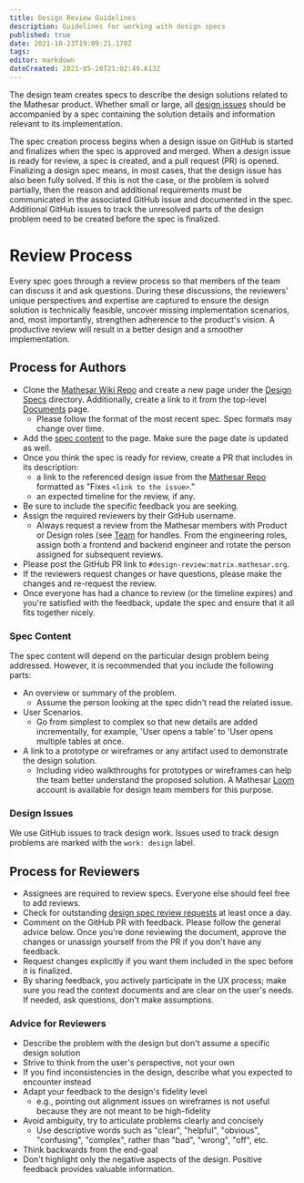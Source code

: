 ```yaml
---
title: Design Review Guidelines
description: Guidelines for working with design specs
published: true
date: 2021-10-23T19:09:21.178Z
tags: 
editor: markdown
dateCreated: 2021-05-28T21:02:49.613Z
---
```


The design team creates specs to describe the design solutions related to the Mathesar product. Whether small or large, all [design issues](#design-issues) should be accompanied by a spec containing the solution details and information relevant to its implementation.

The spec creation process begins when a design issue on GitHub is started and finalizes when the spec is approved and merged. When a design issue is ready for review, a spec is created, and a pull request (PR) is opened. Finalizing a design spec means, in most cases, that the design issue has also been fully solved. If this is not the case, or the problem is solved partially, then the reason and additional requirements must be communicated in the associated GitHub issue and documented in the spec. Additional GitHub issues to track the unresolved parts of the design problem need to be created before the spec is finalized.

# Review Process
Every spec goes through a review process so that members of the team can discuss it and ask questions. During these discussions, the reviewers' unique perspectives and expertise are captured to ensure the design solution is technically feasible, uncover missing implementation scenarios, and, most importantly, strengthen adherence to the product's vision. A productive review will result in a better design and a smoother implementation.

## Process for Authors

- Clone the [Mathesar Wiki Repo](https://github.com/centerofci/mathesar-wiki) and create a new page under the [Design Specs](/design/specs) directory. Additionally, create a link to it from the top-level [Documents](/design/specs) page.
  - Please follow the format of the most recent spec. Spec formats may change over time.
- Add the [spec content](##spec-content) to the page. Make sure the page date is updated as well.
- Once you think the spec is ready for review, create a PR that includes in its description:
  - a link to the referenced design issue from the [Mathesar Repo](https://github.com/centerofci/mathesar) formatted as "Fixes `<link to the issue>`."
  - an expected timeline for the review, if any.
- Be sure to include the specific feedback you are seeking.
- Assign the required reviewers by their GitHub username.
  - Always request a review from the Mathesar members with Product or Design roles (see [Team](/team) for handles. From the engineering roles, assign both a frontend and backend engineer and rotate the person assigned for subsequent reviews.
- Please post the GitHub PR link to `#design-review:matrix.mathesar.org`.
- If the reviewers request changes or have questions, please make the changes and re-request the review.
- Once everyone has had a chance to review (or the timeline expires) and you're satisfied with the feedback, update the spec and ensure that it all fits together nicely.

### Spec Content
The spec content will depend on the particular design problem being addressed. However, it is recommended that you include the following parts:

- An overview or summary of the problem.
  - Assume the person looking at the spec didn't read the related issue.
- User Scenarios.
  - Go from simplest to complex so that new details are added incrementally, for example, 'User opens a table' to 'User opens multiple tables at once.
- A link to a prototype or wireframes or any artifact used to demonstrate the design solution.
  - Including video walkthroughs for prototypes or wireframes can help the team better understand the proposed solution. A Mathesar [Loom](http://loom.com/) account is available for design team members for this purpose.

### Design Issues
We use GitHub issues to track design work. Issues used to track design problems are marked with the `work: design` label.

## Process for Reviewers
- Assignees are required to review specs. Everyone else should feel free to add reviews.
- Check for outstanding [design spec review requests](https://github.com/centerofci/mathesar-wiki/pulls?q=is%3Aopen) at least once a day.
- Comment on the GitHub PR with feedback. Please follow the general advice below.
Once you're done reviewing the document, approve the changes or unassign yourself from the PR if you don't have any feedback.
- Request changes explicitly if you want them included in the spec before it is finalized.
- By sharing feedback, you actively participate in the UX process; make sure you read the context documents and are clear on the user's needs. If needed, ask questions, don't make assumptions.

### Advice for Reviewers

- Describe the problem with the design but don't assume a specific design solution
- Strive to think from the user's perspective, not your own
- If you find inconsistencies in the design, describe what you expected to encounter instead
- Adapt your feedback to the design's fidelity level
  - e.g., pointing out alignment issues on wireframes is not useful because they are not meant to be high-fidelity
- Avoid ambiguity, try to articulate problems clearly and concisely
  - Use descriptive words such as "clear", "helpful", "obvious", "confusing", "complex", rather than "bad", "wrong", "off", etc.
- Think backwards from the end-goal
- Don't highlight only the negative aspects of the design. Positive feedback provides valuable information.
